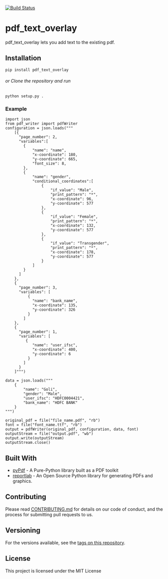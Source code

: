 [![Build Status](https://img.shields.io/travis/zerodhatech/pdf_text_overlay.svg)](https://travis-ci.org/zerodhatech/pdf_text_overlay)

# pdf_text_overlay

pdf_text_overlay lets you add text to the existing pdf.

## Installation

```pip install pdf_text_overlay```
###### or Clone the repository and run
```python setup.py .```

### Example

```
import json
from pdf_writer import pdfWriter
configuration = json.loads("""   	
    [{
      "page_number": 2,
      "variables":[
       	{
            "name": "name",
            "x-coordinate": 180,
            "y-coordinate": 665,
            "font_size": 8,
        },
 		{
      	    "name": "gender",
   	        "conditional_coordinates":[    
          	    {
              		"if_value": "Male",
              		"print_pattern": "*",
              	 	"x-coordinate": 96,
              		"y-coordinate": 577
              	},
              	{
                    "if_value": "Female",
                    "print_pattern": "*",
                    "x-coordinate": 132,
                    "y-coordinate": 577
                },
                {
                 	"if_value": "Transgender",
                    "print_pattern": "*",
                    "x-coordinate": 178,
                    "y-coordinate": 577
                }
        	]
      	}
      ]
    },
    {
      "page_number": 3,
      "variables": [
          {
            "name": "bank_name",
            "x-coordinate": 135,
            "y-coordinate": 326
          }
        ]
    },
    {
      "page_number": 1,
      "variables": [
         {
            "name": "user_ifsc",
            "x-coordinate": 400,
            "y-coordinate": 6
          }
        ] 
      }
    ]""")

data = json.loads("""
    {	
        "name": "Goli",
        "gender": "Male",
        "user_ifsc": "HDFC0004421",
        "bank_name": "HDFC BANK"
    }
""")

original_pdf = file("file_name.pdf", "rb")
font = file("font_name.ttf", "rb")
output = pdfWriter(original_pdf, configuration, data, font)
outputStream = file("output.pdf", "wb")
output.write(outputStream)
outputStream.close()
```
## Built With

* [pyPdf](http://pybrary.net/pyPdf/) - A Pure-Python library built as a PDF toolkit
* [reportlab](http://www.reportlab.com/) - An Open Source Python library for generating PDFs and graphics.

## Contributing

Please read [CONTRIBUTING.md]() for details on our code of conduct, and the process for submitting pull requests to us.

## Versioning

For the versions available, see the [tags on this repository](https://github.com/shridarpatil/pdf_text_overlay/tags). 

## License

This project is licensed under the MIT License



